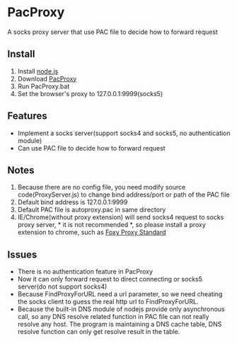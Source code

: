 PacProxy
========

A socks proxy server that use PAC file to decide how to forward request


Install
-------
1. Install [node.js](http://nodejs.org/)
2. Download [PacProxy](https://github.com/liangqing/PacProxy/archive/master.zip)
3. Run PacProxy.bat
4. Set the browser's proxy to 127.0.0.1:9999(socks5)


Features
--------
* Implement a socks server(support socks4 and socks5, no authentication module)
* Can use PAC file to decide how to forward request

Notes
-----
1. Because there are no config file, you need modify source code(ProxyServer.js) to change bind address/port or path of the PAC file
2. Default bind address is 127.0.0.1:9999
3. Default PAC file is autoproxy.pac in same directory
4. IE/Chrome(without proxy extension) will send socks4 request to socks proxy server, * it is not recommended *, so please install a proxy extension to chrome, such as [Foxy Proxy Standard](https://chrome.google.com/webstore/detail/foxy-proxy-standard/gcknhkkoolaabfmlnjonogaaifnjlfnp)

Issues
------
* There is no authentication feature in PacProxy
* Now it can only forward request to direct connecting or socks5 server(do not support socks4)
* Because FindProxyForURL need a url parameter, so we need cheating the socks client to guess the real http url to FindProxyForURL.
* Because the built-in DNS module of nodejs provide only asynchronous call, so any DNS resolve related function in PAC file can not really resolve any host. The program is maintaining a DNS cache table, DNS resolve function can only get resolve result in the table.
